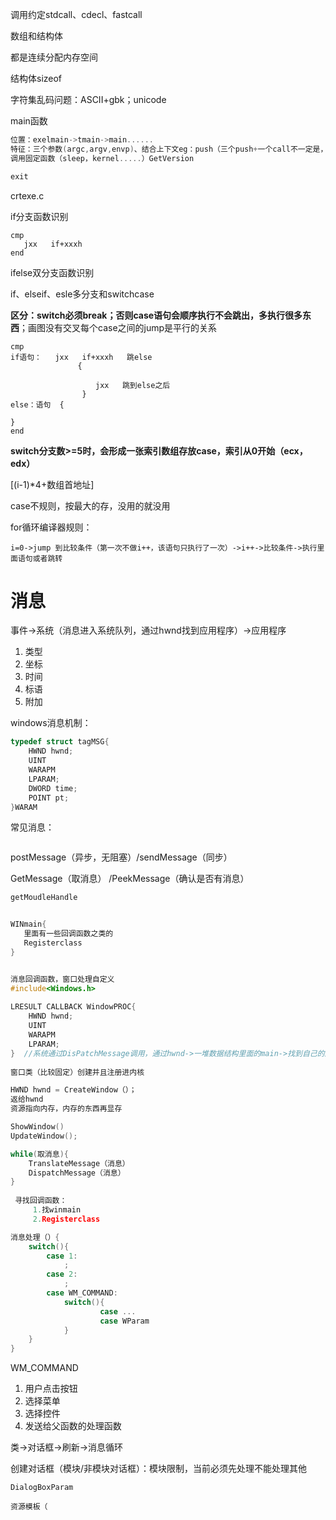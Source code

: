 调用约定stdcall、cdecl、fastcall

数组和结构体

都是连续分配内存空间

结构体sizeof

字符集乱码问题：ASCII+gbk；unicode

main函数

```c
位置：exelmain->tmain->main......
特征：三个参数(argc,argv,envp)、结合上下文eg：push（三个push+一个call不一定是，pe文件格式）
调用固定函数（sleep，kernel.....）GetVersion

exit
```

crtexe.c

if分支函数识别

```
cmp 
   jxx   if+xxxh
end
```

ifelse双分支函数识别

if、elseif、esle多分支和switchcase

**区分：switch必须break；否则case语句会顺序执行不会跳出，多执行很多东西**；画图没有交叉每个case之间的jump是平行的关系

```
cmp 
if语句：   jxx   if+xxxh   跳else
               {
   
                   jxx   跳到else之后
                }
else：语句  {
  
}
end
```

**switch分支数>=5时，会形成一张索引数组存放case，索引从0开始（ecx，edx）**

[(i-1)*4+数组首地址]

case不规则，按最大的存，没用的就没用

for循环编译器规则：

```
i=0->jump 到比较条件（第一次不做i++，该语句只执行了一次）->i++->比较条件->执行里面语句或者跳转
```

# 消息

事件->系统（消息进入系统队列，通过hwnd找到应用程序）->应用程序

1. 类型
2. 坐标
3. 时间
4. 标语
5. 附加

windows消息机制：

```c
typedef struct tagMSG{
    HWND hwnd;
    UINT
    WARAPM
    LPARAM;
    DWORD time;
    POINT pt;
}WARAM
```

常见消息：

```

```

postMessage（异步，无阻塞）/sendMessage（同步）

GetMessage（取消息）            /PeekMessage（确认是否有消息）

```c
getMoudleHandle


WINmain{
   里面有一些回调函数之类的
   Registerclass
}


消息回调函数，窗口处理自定义
#include<Windows.h>
  
LRESULT CALLBACK WindowPROC{
    HWND hwnd;
    UINT
    WARAPM
    LPARAM;
}  //系统通过DisPatchMessage调用，通过hwnd->一堆数据结构里面的main->找到自己的回调函数
    
窗口类（比较固定）创建并且注册进内核

HWND hwnd = CreateWindow（）；
返给hwnd
资源指向内存，内存的东西再显存

ShowWindow()
UpdateWindow();

while(取消息){
    TranslateMessage（消息）
    DispatchMessage（消息）
}
    
 寻找回调函数：
     1.找winmain
     2.Registerclass
```

```c
消息处理（）{
    switch(){
        case 1:
            ;
        case 2:
            ;
        case WM_COMMAND:
            switch(){
                    case ...
                    case WParam
            }
    }
}
```

WM_COMMAND

1.  用户点击按钮   
2. 选择菜单
3. 选择控件
4. 发送给父函数的处理函数

类->对话框->刷新->消息循环

创建对话框（模块/非模块对话框）：模块限制，当前必须先处理不能处理其他

```
DialogBoxParam

资源模板（
```

